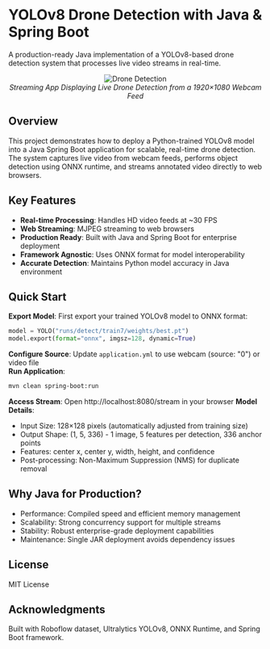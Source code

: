 # YOLOv8 Drone Detection with Java & Spring Boot

A production-ready Java implementation of a YOLOv8-based drone detection system that processes live video streams in real-time.


<div align="center">
  <img src="drone_detection_webcam.gif" alt="Drone Detection" />
  <br>
  <em>Streaming App Displaying Live Drone Detection from a 1920×1080 Webcam Feed</em>
</div>

## Overview

This project demonstrates how to deploy a Python-trained YOLOv8 model into a Java Spring Boot application for scalable, real-time drone detection. The system captures live video from webcam feeds, performs object detection using ONNX runtime, and streams annotated video directly to web browsers.

## Key Features

- **Real-time Processing**: Handles HD video feeds at ~30 FPS
- **Web Streaming**: MJPEG streaming to web browsers
- **Production Ready**: Built with Java and Spring Boot for enterprise deployment
- **Framework Agnostic**: Uses ONNX format for model interoperability
- **Accurate Detection**: Maintains Python model accuracy in Java environment


## Quick Start

**Export Model**: First export your trained YOLOv8 model to ONNX format:

   ```python
   model = YOLO("runs/detect/train7/weights/best.pt")
   model.export(format="onnx", imgsz=128, dynamic=True)
   ```

**Configure Source**: Update `application.yml` to use webcam (source: "0") or video file  
**Run Application**:
```bash
mvn clean spring-boot:run
```

**Access Stream**: Open http://localhost:8080/stream in your browser
**Model Details**:

- Input Size: 128×128 pixels (automatically adjusted from training size)
- Output Shape: (1, 5, 336) - 1 image, 5 features per detection, 336 anchor points
- Features: center x, center y, width, height, and confidence
- Post-processing: Non-Maximum Suppression (NMS) for duplicate removal

## Why Java for Production?

- Performance: Compiled speed and efficient memory management
- Scalability: Strong concurrency support for multiple streams
- Stability: Robust enterprise-grade deployment capabilities
- Maintenance: Single JAR deployment avoids dependency issues

## License

MIT License

## Acknowledgments

Built with Roboflow dataset, Ultralytics YOLOv8, ONNX Runtime, and Spring Boot framework.